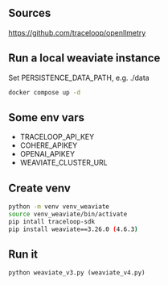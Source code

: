 ## Sources
https://github.com/traceloop/openllmetry
## Run a local weaviate instance
Set PERSISTENCE_DATA_PATH, e.g. ./data
```bash
docker compose up -d
```
## Some env vars
- TRACELOOP_API_KEY
- COHERE_APIKEY
- OPENAI_APIKEY
- WEAVIATE_CLUSTER_URL
## Create venv
```bash
python -m venv venv_weaviate
source venv_weaviate/bin/activate
pip intall traceloop-sdk
pip install weaviate==3.26.0 (4.6.3)
```
## Run it
```python weaviate_v3.py (weaviate_v4.py)```
